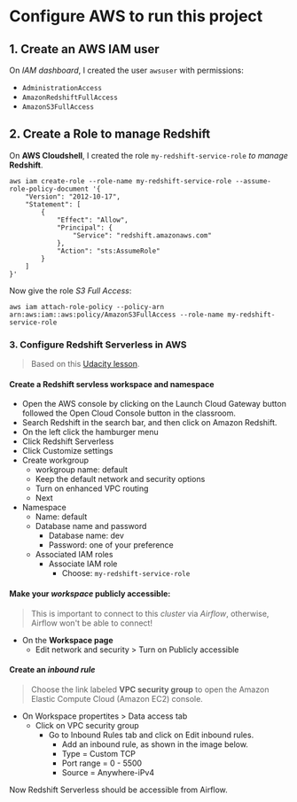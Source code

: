 # Configure AWS to run this project

## 1. Create an AWS IAM user
On _IAM dashboard_, I created the user `awsuser` with permissions:
- `AdministrationAccess`
- `AmazonRedshiftFullAccess`
- `AmazonS3FullAccess`


## 2. Create a Role to manage Redshift
On **AWS Cloudshell**, I created the role `my-redshift-service-role` _to manage_ **Redshift**.
```
aws iam create-role --role-name my-redshift-service-role --assume-role-policy-document '{
    "Version": "2012-10-17",
    "Statement": [
        {
            "Effect": "Allow",
            "Principal": {
                "Service": "redshift.amazonaws.com"
            },
            "Action": "sts:AssumeRole"
        }
    ]
}'
```

Now give the role _S3 Full Access_:

`aws iam attach-role-policy --policy-arn arn:aws:iam::aws:policy/AmazonS3FullAccess --role-name my-redshift-service-role`

### 3. Configure Redshift Serverless in AWS
> Based on this [Udacity lesson](https://learn.udacity.com/nanodegrees/nd027/parts/cd12380/lessons/a0015ec8-9e09-4189-8275-6c715b42aa4c/concepts/bc3bd8dc-3b03-41f3-8e65-f30a3a6688ea).

#### Create a Redshift servless workspace and namespace
- Open the AWS console by clicking on the Launch Cloud Gateway button followed the Open Cloud Console button in the classroom.
- Search Redshift in the search bar, and then click on Amazon Redshift.
- On the left click the hamburger menu
- Click Redshift Serverless
- Click Customize settings
- Create workgroup
  - workgroup name: default
  - Keep the default network and security options
  - Turn on enhanced VPC routing
  - Next
- Namespace
  - Name: default
  - Database name and password
    - Database name: dev
    - Password: one of your preference
  - Associated IAM roles
    - Associate IAM role
      - Choose: `my-redshift-service-role`

#### Make your _workspace_ **publicly accessible**:
> This is important to connect to this _cluster_ via _Airflow_, otherwise, Airflow won't be able to connect!
- On the **Workspace page**
  - Edit network and security > Turn on Publicly accessible

#### Create an _inbound rule_
> Choose the link labeled **VPC security group** to open the Amazon Elastic Compute Cloud (Amazon EC2) console.
- On Workspace propertites > Data access tab
  - Click on VPC security group
    - Go to Inbound Rules tab and click on Edit inbound rules.
      - Add an inbound rule, as shown in the image below.
      - Type = Custom TCP
      - Port range = 0 - 5500
      - Source = Anywhere-iPv4

Now Redshift Serverless should be accessible from Airflow.

